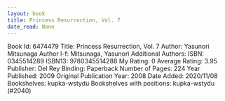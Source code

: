 ```yaml
---
layout: book
title: Princess Resurrection, Vol. 7
date_read: None
---
```


Book Id: 6474479
Title: Princess Resurrection, Vol. 7
Author: Yasunori Mitsunaga
Author l-f: Mitsunaga, Yasunori
Additional Authors: 
ISBN: 0345514289
ISBN13: 9780345514288
My Rating: 0
Average Rating: 3.95
Publisher: Del Rey
Binding: Paperback
Number of Pages: 224
Year Published: 2009
Original Publication Year: 2008
Date Added: 2020/11/08
Bookshelves: kupka-wstydu
Bookshelves with positions: kupka-wstydu (#2040)


